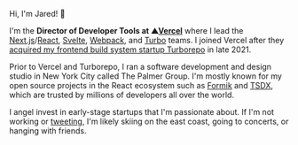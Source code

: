 Hi, I'm Jared! 👋

I'm the **Director of Developer Tools at ▲[Vercel](https://vercel.com)** where I lead the [Next.js](https://github.com/vercel/next.js)/[React](https://github.com/facebook/react), [Svelte](https://github.com/sveltejs/svelte), [Webpack](https://github.com/webpack), and [Turbo](https://github.com/vercel/turbo) teams. I joined Vercel after they [acquired my frontend build system startup Turborepo](https://techcrunch.com/2021/12/09/vercel-acquires-turborepo/) in late 2021. 

Prior to Vercel and Turborepo, I ran a software development and design studio in New York City called The Palmer Group. I'm mostly known for my open source projects in the React ecosystem such as [Formik](https://github.com/jaredpalmer/formik) and [TSDX](https://github.com/jaredpalmer/tsdx), which are trusted by millions of developers all over the world. 

I angel invest in early-stage startups that I'm passionate about. If I'm not working or [tweeting](https://twitter.com/jaredpalmer), I'm likely skiing on the east coast, going to concerts, or hanging with friends.

